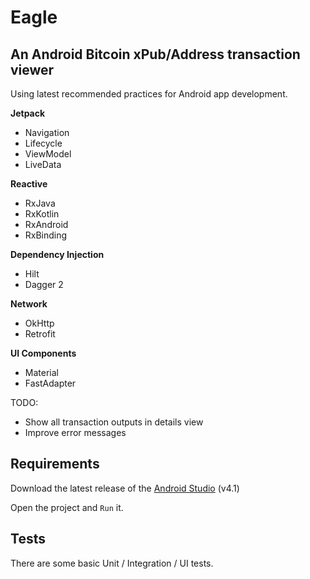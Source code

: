 # Eagle

## An Android Bitcoin xPub/Address transaction viewer

Using latest recommended practices for Android app development.

**Jetpack**
* Navigation
* Lifecycle
* ViewModel
* LiveData

**Reactive**
* RxJava
* RxKotlin
* RxAndroid
* RxBinding

**Dependency Injection**
* Hilt
* Dagger 2

**Network**
* OkHttp
* Retrofit

**UI Components**
* Material
* FastAdapter

TODO:
* Show all transaction outputs in details view
* Improve error messages

## Requirements
Download the latest release of the [Android Studio](https://developer.android.com/studio) (v4.1)

Open the project and `Run` it.

## Tests

There are some basic Unit / Integration / UI tests.